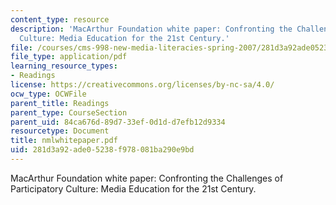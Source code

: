 ```yaml
---
content_type: resource
description: 'MacArthur Foundation white paper: Confronting the Challenges of Participatory
  Culture: Media Education for the 21st Century.'
file: /courses/cms-998-new-media-literacies-spring-2007/281d3a92ade05238f978081ba290e9bd_nmlwhitepaper.pdf
file_type: application/pdf
learning_resource_types:
- Readings
license: https://creativecommons.org/licenses/by-nc-sa/4.0/
ocw_type: OCWFile
parent_title: Readings
parent_type: CourseSection
parent_uid: 84ca676d-89d7-33ef-0d1d-d7efb12d9334
resourcetype: Document
title: nmlwhitepaper.pdf
uid: 281d3a92-ade0-5238-f978-081ba290e9bd
---
```

MacArthur Foundation white paper: Confronting the Challenges of Participatory Culture: Media Education for the 21st Century.